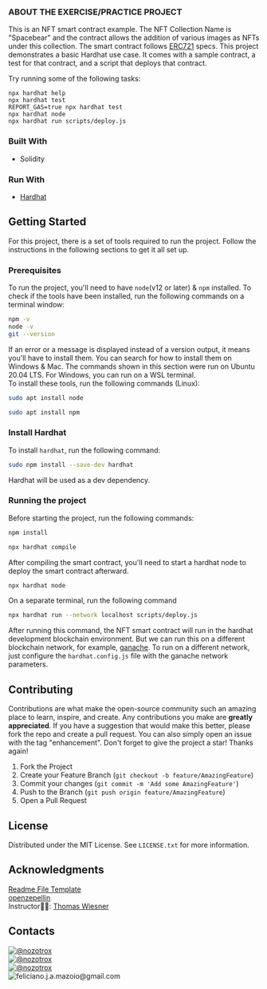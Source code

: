 <!-- REQUIREMENTS -->
### ABOUT THE EXERCISE/PRACTICE PROJECT
This is an NFT smart contract example. The NFT Collection Name is "Spacebear" and the contract allows the addition of various images as NFTs under this collection. The smart contract follows [ERC721](https://eips.ethereum.org/EIPS/eip-721) specs.
This project demonstrates a basic Hardhat use case. It comes with a sample contract, a test for that contract, and a script that deploys that contract.

Try running some of the following tasks:

```shell
npx hardhat help
npx hardhat test
REPORT_GAS=true npx hardhat test
npx hardhat node
npx hardhat run scripts/deploy.js
```

<!-- BUILT WITH -->
### Built With
* Solidity

### Run With
* [Hardhat](https://hardhat.org/)


<!-- GETTING STARTED -->
## Getting Started
For this project, there is a set of tools required to run the project. Follow the instructions in the following sections to get it all set up.

### Prerequisites
To run the project, you'll need to have `node`(v12 or later)  & `npm` installed. 
To check if the tools have been installed, run the following commands on a terminal window:
```sh
npm -v
node -v
git --version
```
If an error or a message is displayed instead of a version output, it means you'll have to install them. You can search for how to install them on Windows & Mac. The commands shown in this section were run on Ubuntu 20.04 LTS. For Windows, you can run on a WSL terminal.    
To install these tools, run the following commands (Linux):
```sh
sudo apt install node
```
```sh
sudo apt install npm
```

### Install Hardhat
To install `hardhat`, run the following command:
```sh
sudo npm install --save-dev hardhat
```
Hardhat will be used as a dev dependency.

### Running the project
Before starting the project, run the following commands:
```sh
npm install
```
```sh
npx hardhat compile
```
After compiling the smart contract, you'll need to start a hardhat node to deploy the smart contract afterward.
```sh
npx hardhat node
```
On a separate terminal, run the following command
```sh
npx hardhat run --network localhost scripts/deploy.js
```
After running this command, the NFT smart contract will run in the hardhat development blockchain environment. But we can run this on a different blockchain network, for example, [ganache](https://trufflesuite.com/docs/ganache/). To run on a different network, just configure the `hardhat.config.js` file with the ganache network parameters.


<!-- CONTACT -->
## Contributing

Contributions are what make the open-source community such an amazing place to learn, inspire, and create. Any contributions you make are **greatly appreciated**.
If you have a suggestion that would make this better, please fork the repo and create a pull request. You can also simply open an issue with the tag "enhancement".
Don't forget to give the project a star! Thanks again!

1. Fork the Project
2. Create your Feature Branch (`git checkout -b feature/AmazingFeature`)
3. Commit your changes (`git commit -m 'Add some AmazingFeature'`)
4. Push to the Branch (`git push origin feature/AmazingFeature`)
5. Open a Pull Request


<!-- License -->
## License
Distributed under the MIT License. See `LICENSE.txt` for more information.


## Acknowledgments
[Readme File Template](https://github.com/othneildrew/Best-README-Template/blob/master/README.md?plain=1)   
[openzepellin](https://github.com/OpenZeppelin/openzeppelin-contracts/tree/master)  
Instructor👨‍🏫: [Thomas Wiesner](https://ethereum-blockchain-developer.com/000-introduction/01-your-instructor/)


## Contacts
[![@nozotrox][Twitter-badge]](https://twitter.com/nozotrox)   
[![@nozotrox][Github-badge]](https://github.com/nozotrox)  
[![@nozotrox][LinkedIn-badge]](http://www.linkedin.com/in/feliciano-jr-mazoio)   
![feliciano.j.a.mazoio@gmail.com][Gmail-badge]



[Twitter-badge]:https://img.shields.io/badge/Twitter-1DA1F2?style=social&logo=twitter&logoColor=blue&label=@nozotrox
[Github-badge]:https://img.shields.io/badge/GitHub-100000?style=social&logo=github&label=nozotrox&logoColor=#242424
[LinkedIn-badge]:https://img.shields.io/badge/LinkedIn-0077B5?style=social&logo=linkedin&label=Feliciano_Mazoio&logoColor=blue
[Gmail-badge]:https://img.shields.io/badge/Gmail-D14836?style=social&logo=gmail&label=feliciano.j.a.mazoio@gmail.com&logoColor=red